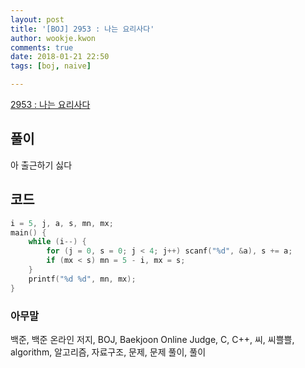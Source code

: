 ```yaml
---
layout: post
title: '[BOJ] 2953 : 나는 요리사다'
author: wookje.kwon
comments: true
date: 2018-01-21 22:50
tags: [boj, naive]

---
```


[2953 : 나는 요리사다](https://www.acmicpc.net/problem/2953)

## 풀이

아 출근하기 싫다  

## 코드

```cpp
i = 5, j, a, s, mn, mx;
main() {
	while (i--) {
		for (j = 0, s = 0; j < 4; j++) scanf("%d", &a), s += a;
		if (mx < s) mn = 5 - i, mx = s;
	}
	printf("%d %d", mn, mx);
}
```

### 아무말  
백준, 백준 온라인 저지, BOJ, Baekjoon Online Judge, C, C++, 씨, 씨쁠쁠, algorithm, 알고리즘, 자료구조, 문제, 문제 풀이, 풀이
